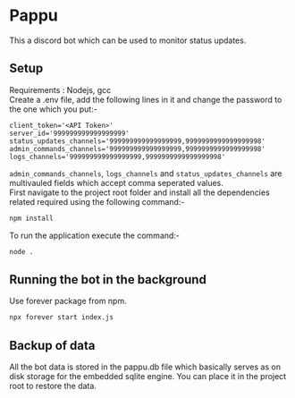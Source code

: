 # Pappu

This a discord bot which can be used to monitor status updates.

## Setup

Requirements : Nodejs, gcc<br>
Create a .env file, add the following lines in it and change the password to the one which you put:-

```
client_token='<API Token>'
server_id='999999999999999999'
status_updates_channels='999999999999999999,9999999999999999998'
admin_commands_channels='999999999999999999,9999999999999999998'
logs_channels='999999999999999999,9999999999999999998'
```

`admin_commands_channels`, `logs_channels` and `status_updates_channels` are multivauled fields which accept comma seperated values.<br>
First navigate to the project root folder and install all the dependencies related required using the following command:-

```bash
npm install
```

To run the application execute the command:-

```bash
node .
```

## Running the bot in the background

Use forever package from npm.

```bash
npx forever start index.js
```

## Backup of data

All the bot data is stored in the pappu.db file which basically serves as on disk storage for the embedded sqlite engine. You can place it in the project root to restore the data.
